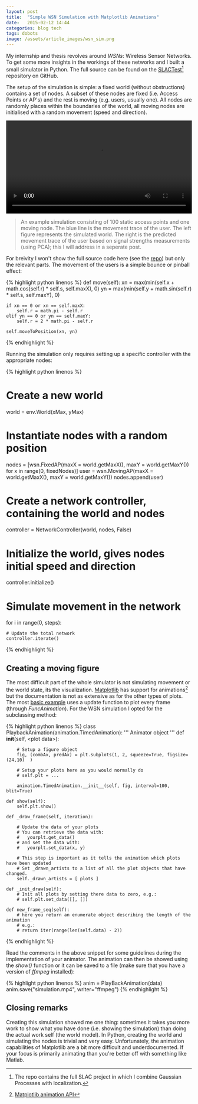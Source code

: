 ```yaml
---
layout: post
title:  "Simple WSN Simulation with Matplotlib Animations"
date:   2015-02-12 14:44
categories: blog tech
tags: dobots
image: /assets/article_images/wsn_sim.png
---
```


My internship and thesis revolves around _WSNs_: Wireless Sensor Networks. To get some more insights in the workings of these networks and I built a small simulator in Python. The full source can be found on the [SLACTest](https://github.com/wouterbulten/SLACTest)[^1] repository on GitHub.

The setup of the simulation is simple: a fixed world (without obstructions) contains a set of nodes. A subset of these nodes are fixed (i.e. Access Points or AP's) and the rest is moving (e.g. users, usually one). All nodes are randomly places within the boundaries of the world, all moving nodes are initialised with a random movement (speed and direction).

<video width="100%" controls>
  	<source src="/assets/movies/sim_20150210172159.mp4" type="video/mp4">
	Your browser does not support the video tag.
</video>

> An example simulation consisting of 100 static access points and one moving node. The blue line is the movement trace of the user. The left figure represents the simulated world. The right is the predicted movement trace of the user based on signal strengths measurements (using PCA); this I will address in a seperate post.

For breivity I won't show the full source code here (see the [repo](https://github.com/wouterbulten/SLACTest)) but only the relevant parts. The movement of the users is a simple bounce or pinball effect:

{% highlight python linenos %}
def move(self):
	xn = max(min(self.x + math.cos(self.r) * self.s, self.maxX), 0)
	yn = max(min(self.y + math.sin(self.r) * self.s, self.maxY), 0)

	if xn == 0 or xn == self.maxX:
		self.r = math.pi - self.r
	elif yn == 0 or yn == self.maxY:
		self.r = 2 * math.pi - self.r

	self.moveToPosition(xn, yn)
{% endhighlight %}

Running the simulation only requires setting up a specific controller with the appropriate nodes:

{% highlight python linenos %}
# Create a new world
world = env.World(xMax, yMax)
# Instantiate nodes with a random position
nodes = [wsn.FixedAP(maxX = world.getMaxX(), maxY = world.getMaxY()) for x in range(0, fixedNodes)]
user = wsn.MovingAP(maxX = world.getMaxX(), maxY = world.getMaxY())
nodes.append(user)

# Create a network controller, containing the world and nodes
controller = NetworkController(world, nodes, False)
# Initialize the world, gives nodes initial speed and direction
controller.initialize()

# Simulate movement in the network
for i in range(0, steps):

	# Update the total network
	controller.iterate()
{% endhighlight %}

## Creating a moving figure

The most difficult part of the whole simulator is not simulating movement or the world state, its the visualization. [Matplotlib](http://matplotlib.org) has support for animations[^2] but the documentation is not as extensive as for the other types of plots. The most [basic example](http://matplotlib.org/1.4.2/examples/animation/basic_example.html) uses a update function to plot every frame (through _FuncAnimation_). For the WSN simulation I opted for the subclassing method:

{% highlight python linenos %}
class PlaybackAnimation(animation.TimedAnimation):
    '''
    Animator object
    '''
    def __init__(self, &#x3C;plot data&#x3E;):

    	# Setup a figure object
        fig, (combAx, predAx) = plt.subplots(1, 2, squeeze=True, figsize=(24,10)  )

       	# Setup your plots here as you would normally do
       	# self.plt = ...

        animation.TimedAnimation.__init__(self, fig, interval=100, blit=True)

    def show(self):
        self.plt.show()

    def _draw_frame(self, iteration):

        # Update the data of your plots
        # You can retrieve the data with:
        #	yourplt.get_data()
        # and set the data with:
        #	yourplt.set_data(x, y)

        # This step is important as it tells the animation which plots have been updated
        # Set _drawn_artists to a list of all the plot objects that have changed.
        self._drawn_artists = [ plots ]

    def _init_draw(self):
    	# Init all plots by setting there data to zero, e.g.:
        # self.plt.set_data([], [])

    def new_frame_seq(self):
        # here you return an enumerate object describing the length of the animation
        # e.g.:
        # return iter(range(len(self.data) - 2))

{% endhighlight %}

Read the comments in the above snippet for some guidelines during the implementation of your animator. The animation can then be showed using the _show()_ function or it can be saved to a file (make sure that you have a version of _ffmpeg_ installed):

{% highlight python linenos %}
anim = PlayBackAnimation(data)
anim.save("simulation.mp4", writer="ffmpeg")
{% endhighlight %}


## Closing remarks

Creating this simulation showed me one thing: sometimes it takes you more work to show what you have done (i.e. showing the simulation) than doing the actual work self (the world model). In Python, creating the world and simulating the nodes is trivial and very easy. Unfortunately, the animation capabilities of Matplotlib are a bit more difficult and underdocumented. If your focus is primarily animating than you're better off with something like Matlab.

[^1]: The repo contains the full SLAC project in which I combine Gaussian Processes with localization.
[^2]: [Matplotlib animation API](http://matplotlib.org/api/animation_api.html)
